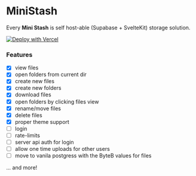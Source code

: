 # MiniStash

Every **Mini Stash** is self host-able (Supabase + SvelteKit) storage solution. 

[![Deploy with Vercel](https://vercel.com/button)](https://vercel.com/new/clone?repository-url=https%3A%2F%2Fgithub.com%2Frezcolen3%2FMiniStash&project-name=my-ministash-instance&repository-name=my-ministash-instance&demo-title=MiniStash&demo-description=Every+Mini+Stash+is+self+host-able+(Supabase+%2B+SvelteKit)+storage+solution.&demo-url=https%3A%2F%2Fministash.rezhack.xyz&external-id=https%3A%2F%2Fgithub.com%2Frezcolen3%2FMiniStash&stores=%5B%7B%22type%22%3A%22integration%22%2C%22integrationSlug%22%3A%22supabase%22%2C%22productSlug%22%3A%22supabase%22%7D%5D)



### Features

- [x] view files
- [x] open folders from current dir
- [x] create new files
- [x] create new folders
- [x] download files
- [x] open folders by clicking files view
- [x] rename/move files
- [x] delete files
- [x] proper theme support
- [ ] login
- [ ] rate-limits
- [ ] server api auth for login
- [ ] allow one time uploads for other users 
- [ ] move to vanila postgress with the ByteB values for files

... and more!